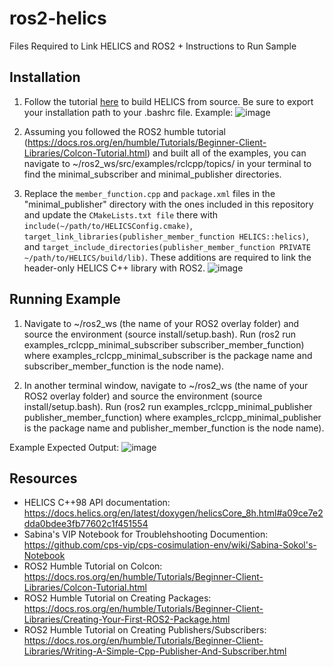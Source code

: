 # ros2-helics
Files Required to Link HELICS and ROS2 + Instructions to Run Sample

## Installation

1. Follow the tutorial [here](https://docs.helics.org/en/latest/user-guide/installation/linux.html) to build HELICS from source. Be sure to export your installation path to your .bashrc file.
Example:
![image](https://github.com/fizzyforever101/ros2-helics/assets/67799193/5be8046f-804e-4b20-b10c-c5bde81d1fec)


3. Assuming you followed the ROS2 humble tutorial (https://docs.ros.org/en/humble/Tutorials/Beginner-Client-Libraries/Colcon-Tutorial.html) and built all of the examples, you can navigate to ~/ros2_ws/src/examples/rclcpp/topics/ in your terminal to find the minimal_subscriber and minimal_publisher directories.

4. Replace the `member_function.cpp` and `package.xml` files in the "minimal_publisher" directory with the ones included in this repository and update the `CMakeLists.txt file` there with `include(~/path/to/HELICSConfig.cmake)`, `target_link_libraries(publisher_member_function HELICS::helics)`, and `target_include_directories(publisher_member_function PRIVATE ~/path/to/HELICS/build/lib)`. These additions are required to link the header-only HELICS C++ library with ROS2.
![image](https://github.com/fizzyforever101/ros2-helics/assets/67799193/72566a29-62db-482b-9315-df787adc5f92)

## Running Example

1. Navigate to ~/ros2_ws (the name of your ROS2 overlay folder) and source the environment (source install/setup.bash). Run (ros2 run examples_rclcpp_minimal_subscriber subscriber_member_function) where examples_rclcpp_minimal_subscriber is the package name and subscriber_member_function is the node name).

2. In another terminal window, navigate to ~/ros2_ws (the name of your ROS2 overlay folder) and source the environment (source install/setup.bash). Run (ros2 run examples_rclcpp_minimal_publisher publisher_member_function) where examples_rclcpp_minimal_publisher is the package name and publisher_member_function is the node name).

Example Expected Output:
![image](https://github.com/fizzyforever101/ros2-helics/assets/67799193/83eb99a9-4a9e-43b8-952e-4b9b03c707f4)

## Resources

- HELICS C++98 API documentation: https://docs.helics.org/en/latest/doxygen/helicsCore_8h.html#a09ce7e2dda0bdee3fb77602c1f451554
- Sabina's VIP Notebook for Troublehshooting Documention: https://github.com/cps-vip/cps-cosimulation-env/wiki/Sabina-Sokol's-Notebook
- ROS2 Humble Tutorial on Colcon: https://docs.ros.org/en/humble/Tutorials/Beginner-Client-Libraries/Colcon-Tutorial.html
- ROS2 Humble Tutorial on Creating Packages: https://docs.ros.org/en/humble/Tutorials/Beginner-Client-Libraries/Creating-Your-First-ROS2-Package.html
- ROS2 Humble Tutorial on Creating Publishers/Subscribers: https://docs.ros.org/en/humble/Tutorials/Beginner-Client-Libraries/Writing-A-Simple-Cpp-Publisher-And-Subscriber.html
